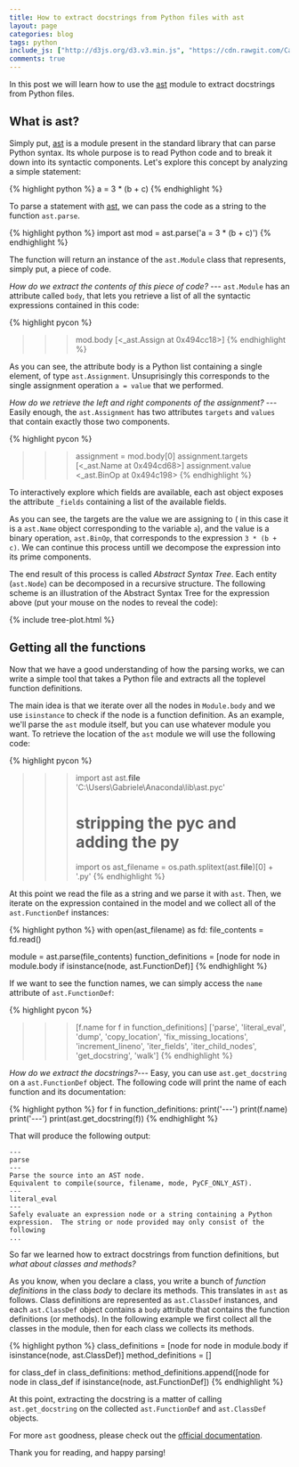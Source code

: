 ```yaml
---
title: How to extract docstrings from Python files with ast
layout: page
categories: blog
tags: python
include_js: ["http://d3js.org/d3.v3.min.js", "https://cdn.rawgit.com/Caged/d3-tip/4f6b0f4818e1ea88d47ab10cadd99675f2a76343/index.js"]
comments: true
---
```


In this post we will learn how to use the [ast] module to extract docstrings from Python files.

[ast]: https://docs.python.org/3/library/ast.html

## What is ast?

Simply put, [ast] is a module present in the standard library that can parse Python syntax. Its whole purpose is to read Python code and to break it down into its syntactic components. Let's explore this concept by analyzing a simple statement:

{% highlight python %}
a = 3 * (b + c)
{% endhighlight %}

To parse a statement with [ast], we can pass the code as a string to the function `ast.parse`.

{% highlight python %}
import ast
mod = ast.parse('a = 3 * (b + c)')
{% endhighlight %}

The function will return an instance of the `ast.Module` class that represents, simply put, a piece of code.

*How do we extract the contents of this piece of code?* --- `ast.Module` has an attribute called `body`, that lets you retrieve a list of all the syntactic expressions contained in this code:

{% highlight pycon %}
>>> mod.body
[<_ast.Assign at 0x494cc18>]
{% endhighlight %}

As you can see, the attribute body is a Python list containing a single element, of type `ast.Assignment`. Unsuprisingly this corresponds to the single assignment operation `a = value` that we performed.

*How do we retrieve the left and right components of the assignment?* --- Easily enough, the `ast.Assignment` has two attributes `targets` and `values` that contain exactly those two components.

{% highlight pycon %}
>>> assignment = mod.body[0]
>>> assignment.targets
[<_ast.Name at 0x494cd68>]
>>> assignment.value
<_ast.BinOp at 0x494c198>
{% endhighlight %}

<div class="tip">
    <p>To interactively explore which fields are available, each ast object exposes the attribute <code>_fields</code> containing a list of the available fields.</p>
</div>

As you can see, the targets are the value we are assigning to ( in this case it is a `ast.Name` object corresponding to the variable `a`), and the value is a binary operation, `ast.BinOp`, that corresponds to the expression `3 * (b + c)`. We can continue this process untill we decompose the expression into its prime components.

The end result of this process is called *Abstract Syntax Tree*. Each entity (`ast.Node`) can be decomposed in a recursive structure. The following scheme is an illustration of the Abstract Syntax Tree for the expression above (put your mouse on the nodes to reveal the code):

{% include tree-plot.html %}

## Getting all the functions

Now that we have a good understanding of how the parsing works, we can write a simple tool that takes a Python file and extracts all the toplevel function definitions.

The main idea is that we iterate over all the nodes in `Module.body` and we use `isinstance` to check if the node is a function definition. As an example, we'll parse the `ast` module itself, but you can use whatever module you want. To retrieve the location of the `ast` module we will use the following code:

{% highlight pycon %}
>>> import ast
>>> ast.__file__
'C:\\Users\\Gabriele\\Anaconda\\lib\\ast.pyc'
>>> # stripping the pyc and adding the py
>>> import os
>>> ast_filename = os.path.splitext(ast.__file__)[0] + '.py'
{% endhighlight %}

At this point we read the file as a string and we parse it with `ast`. Then, we iterate on the expression contained in the model and we collect all of the `ast.FunctionDef` instances:

{% highlight python %}
with open(ast_filename) as fd:
    file_contents = fd.read()

module = ast.parse(file_contents)
function_definitions = [node for node in module.body if isinstance(node, ast.FunctionDef)]
{% endhighlight %}

If we want to see the function names, we can simply access the `name` attribute of `ast.FunctionDef`:

{% highlight pycon %}
>>> [f.name for f in function_definitions]
['parse',
 'literal_eval',
 'dump',
 'copy_location',
 'fix_missing_locations',
 'increment_lineno',
 'iter_fields',
 'iter_child_nodes',
 'get_docstring',
 'walk']
{% endhighlight %}

*How do we extract the docstrings?*--- Easy, you can use `ast.get_docstring` on a `ast.FunctionDef` object. The following code will print the name of each function and its documentation:

{% highlight python %}
for f in function_definitions:
    print('---')
    print(f.name)
    print('---')
    print(ast.get_docstring(f))
{% endhighlight %}

That will produce the following output:

    ---
    parse
    ---
    Parse the source into an AST node.
    Equivalent to compile(source, filename, mode, PyCF_ONLY_AST).
    ---
    literal_eval
    ---
    Safely evaluate an expression node or a string containing a Python
    expression.  The string or node provided may only consist of the following
    ...

So far we learned how to extract docstrings from function definitions, but *what about classes and methods?*

As you know, when you declare a class, you write a bunch of *function definitions* in the class *body* to declare its methods. This translates in `ast` as follows. Class definitions are represented as `ast.ClassDef` instances, and each `ast.ClassDef` object contains a `body` attribute that contains the function definitions (or methods). In the following example we first collect all the classes in the module, then for each class we collects its methods.

{% highlight python %}
class_definitions = [node for node in module.body if isinstance(node, ast.ClassDef)]
method_definitions = []

for class_def in class_definitions:
    method_definitions.append([node for node in class_def if isinstance(node, ast.FunctionDef])
{% endhighlight %}

At this point, extracting the docstring is a matter of calling `ast.get_docstring` on the collected `ast.FunctionDef` and `ast.ClassDef` objects.

For more `ast` goodness, please check out the [ official documentation](https://docs.python.org/3.4/library/ast.html).

Thank you for reading, and happy parsing!
